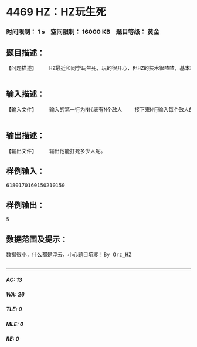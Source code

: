 # 4469 HZ：HZ玩生死   
### 时间限制： 1 s&nbsp;&nbsp;&nbsp;&nbsp;空间限制： 16000 KB&nbsp;&nbsp;&nbsp;&nbsp;题目等级： 黄金  
## 题目描述：  

<pre>
【问题描述】    HZ最近和同学玩生死，玩的很开心，但HZ的技术很喳喳，基本就是被人虐，但是HZ有一项|+|神技|+|就是枪口原来对着200cm地方他射比他枪口低或相等的敌人百分百命中（枪口可以下移但不可以上移,还有只有打头才可以打死）,然后就跑了。输出最多他能打死多少人呢。  

</pre>
  
  
## 输入描述：  

<pre>
【输入文件】    输入的第一行为N代表有N个敌人    接下来N行输入每个敌人的头距离地面的厘米数  

</pre>
  
  
## 输出描述：  

<pre>
【输出文件】    输出他能打死多少人呢。
</pre>
  
  
## 样例输入：  

<pre>
6180170160150210150
</pre>
  
  
## 样例输出：  

<pre>
5
</pre>
  
  
## 数据范围及提示：  

<pre>
数据很小，什么都是浮云，小心题目坑爹！By Orz_HZ  

</pre>
  
  
***  

##### AC: 13  
##### WA: 26  
##### TLE: 0  
##### MLE: 0  
##### RE: 0  
